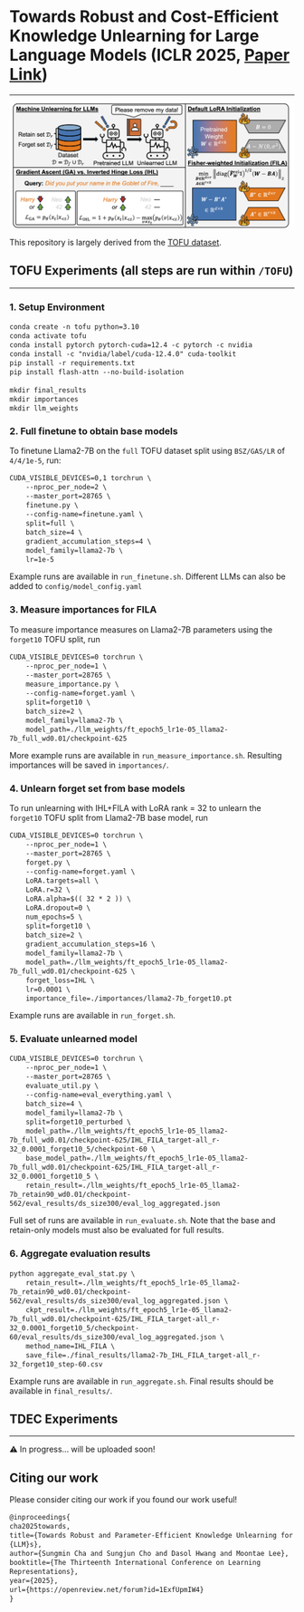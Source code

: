 # Towards Robust and Cost-Efficient Knowledge Unlearning for Large Language Models (ICLR 2025, [Paper Link](https://openreview.net/forum?id=1ExfUpmIW4))
---
![method](assets/method_illustration.png)

This repository is largely derived from the [TOFU dataset](https://github.com/locuslab/tofu).

## TOFU Experiments (all steps are run within `/TOFU`)
---

### 1. Setup Environment
```
conda create -n tofu python=3.10
conda activate tofu
conda install pytorch pytorch-cuda=12.4 -c pytorch -c nvidia
conda install -c "nvidia/label/cuda-12.4.0" cuda-toolkit
pip install -r requirements.txt
pip install flash-attn --no-build-isolation

mkdir final_results
mkdir importances
mkdir llm_weights
```

### 2. Full finetune to obtain base models
To finetune Llama2-7B on the `full` TOFU dataset split using `BSZ/GAS/LR` of `4/4/1e-5`, run:
```
CUDA_VISIBLE_DEVICES=0,1 torchrun \
    --nproc_per_node=2 \
    --master_port=28765 \
    finetune.py \
    --config-name=finetune.yaml \
    split=full \
    batch_size=4 \
    gradient_accumulation_steps=4 \
    model_family=llama2-7b \
    lr=1e-5
```
Example runs are available in `run_finetune.sh`. Different LLMs can also be added to `config/model_config.yaml`

### 3. Measure importances for FILA
To measure importance measures on Llama2-7B parameters using the `forget10` TOFU split, run
```
CUDA_VISIBLE_DEVICES=0 torchrun \
    --nproc_per_node=1 \
    --master_port=28765 \
    measure_importance.py \
    --config-name=forget.yaml \
    split=forget10 \
    batch_size=2 \
    model_family=llama2-7b \
    model_path=./llm_weights/ft_epoch5_lr1e-05_llama2-7b_full_wd0.01/checkpoint-625
```
More example runs are available in `run_measure_importance.sh`. Resulting importances will be saved in `importances/`.

### 4. Unlearn forget set from base models
To run unlearning with IHL+FILA with LoRA rank = 32 to unlearn the `forget10` TOFU split from Llama2-7B base model, run
```
CUDA_VISIBLE_DEVICES=0 torchrun \
    --nproc_per_node=1 \
    --master_port=28765 \
    forget.py \
    --config-name=forget.yaml \
    LoRA.targets=all \
    LoRA.r=32 \
    LoRA.alpha=$(( 32 * 2 )) \
    LoRA.dropout=0 \
    num_epochs=5 \
    split=forget10 \
    batch_size=2 \
    gradient_accumulation_steps=16 \
    model_family=llama2-7b \
    model_path=./llm_weights/ft_epoch5_lr1e-05_llama2-7b_full_wd0.01/checkpoint-625 \
    forget_loss=IHL \
    lr=0.0001 \
    importance_file=./importances/llama2-7b_forget10.pt
```
Example runs are available in `run_forget.sh`.

### 5. Evaluate unlearned model
```
CUDA_VISIBLE_DEVICES=0 torchrun \
    --nproc_per_node=1 \
    --master_port=28765 \
    evaluate_util.py \
    --config-name=eval_everything.yaml \
    batch_size=4 \
    model_family=llama2-7b \
    split=forget10_perturbed \
    model_path=./llm_weights/ft_epoch5_lr1e-05_llama2-7b_full_wd0.01/checkpoint-625/IHL_FILA_target-all_r-32_0.0001_forget10_5/checkpoint-60 \
    base_model_path=./llm_weights/ft_epoch5_lr1e-05_llama2-7b_full_wd0.01/checkpoint-625/IHL_FILA_target-all_r-32_0.0001_forget10_5 \
    retain_result=./llm_weights/ft_epoch5_lr1e-05_llama2-7b_retain90_wd0.01/checkpoint-562/eval_results/ds_size300/eval_log_aggregated.json
```
Full set of runs are available in `run_evaluate.sh`. Note that the base and retain-only models must also be evaluated for full results.

### 6. Aggregate evaluation results
```
python aggregate_eval_stat.py \
    retain_result=./llm_weights/ft_epoch5_lr1e-05_llama2-7b_retain90_wd0.01/checkpoint-562/eval_results/ds_size300/eval_log_aggregated.json \
    ckpt_result=./llm_weights/ft_epoch5_lr1e-05_llama2-7b_full_wd0.01/checkpoint-625/IHL_FILA_target-all_r-32_0.0001_forget10_5/checkpoint-60/eval_results/ds_size300/eval_log_aggregated.json \
    method_name=IHL_FILA \
    save_file=./final_results/llama2-7b_IHL_FILA_target-all_r-32_forget10_step-60.csv
```

Example runs are available in `run_aggregate.sh`. Final results should be available in `final_results/`.

## TDEC Experiments
---
⚠️ In progress... will be uploaded soon!


## Citing our work
Please consider citing our work if you found our work useful!
```
@inproceedings{
cha2025towards,
title={Towards Robust and Parameter-Efficient Knowledge Unlearning for {LLM}s},
author={Sungmin Cha and Sungjun Cho and Dasol Hwang and Moontae Lee},
booktitle={The Thirteenth International Conference on Learning Representations},
year={2025},
url={https://openreview.net/forum?id=1ExfUpmIW4}
}
```
